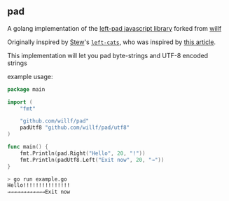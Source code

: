 pad
-------------

A golang implementation of the [left-pad javascript library](https://www.npmjs.com/package/left-pad) forked from [willf](github.com/willf/pad)

Originally inspired by [Stew](https://twitter.com/StewOConnor)'s [`left-cats`](https://github.com/stew/left-cats), who was inspired by [this article](http://arstechnica.com/information-technology/2016/03/rage-quit-coder-unpublished-17-lines-of-javascript-and-broke-the-internet/).

This implementation will let you pad byte-strings and UTF-8 encoded strings

example usage:

```go
package main

import (
	"fmt"

	"github.com/willf/pad"
	padUtf8 "github.com/willf/pad/utf8"
)

func main() {
	fmt.Println(pad.Right("Hello", 20, "!"))
	fmt.Println(padUtf8.Left("Exit now", 20, "→"))
}
```

```bash
> go run example.go
Hello!!!!!!!!!!!!!!!
→→→→→→→→→→→→Exit now
```
